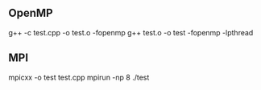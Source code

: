 ## OpenMP

g++ -c test.cpp -o test.o -fopenmp
g++ test.o -o test -fopenmp -lpthread



## MPI

mpicxx -o test test.cpp 
mpirun -np 8 ./test 